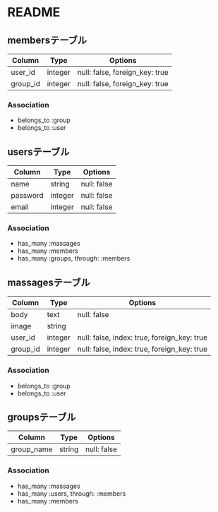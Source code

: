 # README


## membersテーブル

|Column|Type|Options|
|------|----|-------|
|user_id|integer|null: false, foreign_key: true|
|group_id|integer|null: false, foreign_key: true|

### Association
- belongs_to :group
- belongs_to :user


## usersテーブル

|Column|Type|Options|
|------|----|-------|
|name|string|null: false|
|password|integer|null: false|
|email|integer|null: false|

### Association
- has_many :massages
- has_many :members
- has_many :groups, through: :members

## massagesテーブル

|Column|Type|Options|
|------|----|-------|
|body|text|null: false|
|image|string||
|user_id|integer|null: false, index: true, foreign_key: true|
|group_id|integer|null: false, index: true, foreign_key: true|

### Association
- belongs_to :group
- belongs_to :user


## groupsテーブル

|Column|Type|Options|
|------|----|-------|
|group_name|string|null: false|

### Association
- has_many :massages
- has_many :users, through: :members
- has_many :members
